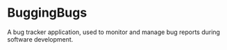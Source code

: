 # BuggingBugs
A bug tracker application, used to monitor and manage bug reports during software development.
